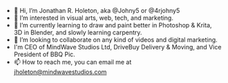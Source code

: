 - 👋 Hi, I’m Jonathan R. Holeton, aka @Johny5 or @4rjohny5
- 👀 I’m interested in visual arts, web, tech, and marketing.
- 🌱 I’m currently learning to draw and paint better in Photoshop & Krita, 3D in Blender, and slowly learning carpentry.
- 💞️ I’m looking to collaborate on any kind of videos and digital marketing.
- I'm CEO of MindWave Studios Ltd, DriveBuy Delivery & Moving, and Vice President of BBQ Pic.
- 📫 How to reach me, you can email me at jholeton@mindwavestudios.com

<!---
Johny5/Johny5 is a ✨ special ✨ repository because its `README.md` (this file) appears on your GitHub profile.
You can click the Preview link to take a look at your changes.
--->

